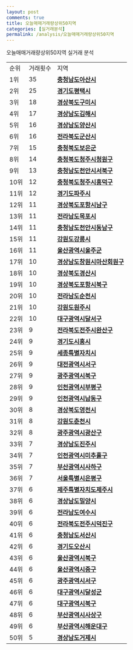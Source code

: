 ```yaml
---
layout: post
comments: true
title: 오늘매매거래량상위50지역
categories: [실거래분석]
permalink: /analysis/오늘매매거래량상위50지역
---
```


오늘매매거래량상위50지역 실거래 분석

<table>
  <tr>
    <td>순위</td>
    <td>거래횟수</td>
    <td>지역</td>
  </tr>

  <tr>
    <td>1위</td>
    <td>35</td>
    <td colspan="4" style="font-weight: bold;"><a href="/apt/충청남도아산시">충청남도아산시 </a></td>
  </tr>

  <tr>
    <td>2위</td>
    <td>25</td>
    <td colspan="4" style="font-weight: bold;"><a href="/apt/경기도평택시">경기도평택시 </a></td>
  </tr>

  <tr>
    <td>3위</td>
    <td>18</td>
    <td colspan="4" style="font-weight: bold;"><a href="/apt/경상북도구미시">경상북도구미시 </a></td>
  </tr>

  <tr>
    <td>4위</td>
    <td>17</td>
    <td colspan="4" style="font-weight: bold;"><a href="/apt/경상남도김해시">경상남도김해시 </a></td>
  </tr>

  <tr>
    <td>5위</td>
    <td>16</td>
    <td colspan="4" style="font-weight: bold;"><a href="/apt/경상남도양산시">경상남도양산시 </a></td>
  </tr>

  <tr>
    <td>6위</td>
    <td>16</td>
    <td colspan="4" style="font-weight: bold;"><a href="/apt/전라북도군산시">전라북도군산시 </a></td>
  </tr>

  <tr>
    <td>7위</td>
    <td>15</td>
    <td colspan="4" style="font-weight: bold;"><a href="/apt/충청북도보은군">충청북도보은군 </a></td>
  </tr>

  <tr>
    <td>8위</td>
    <td>14</td>
    <td colspan="4" style="font-weight: bold;"><a href="/apt/충청북도청주시청원구">충청북도청주시청원구 </a></td>
  </tr>

  <tr>
    <td>9위</td>
    <td>13</td>
    <td colspan="4" style="font-weight: bold;"><a href="/apt/충청남도천안시서북구">충청남도천안시서북구 </a></td>
  </tr>

  <tr>
    <td>10위</td>
    <td>12</td>
    <td colspan="4" style="font-weight: bold;"><a href="/apt/충청북도청주시흥덕구">충청북도청주시흥덕구 </a></td>
  </tr>

  <tr>
    <td>11위</td>
    <td>12</td>
    <td colspan="4" style="font-weight: bold;"><a href="/apt/경기도파주시">경기도파주시 </a></td>
  </tr>

  <tr>
    <td>12위</td>
    <td>11</td>
    <td colspan="4" style="font-weight: bold;"><a href="/apt/경상북도포항시남구">경상북도포항시남구 </a></td>
  </tr>

  <tr>
    <td>13위</td>
    <td>11</td>
    <td colspan="4" style="font-weight: bold;"><a href="/apt/전라남도목포시">전라남도목포시 </a></td>
  </tr>

  <tr>
    <td>14위</td>
    <td>11</td>
    <td colspan="4" style="font-weight: bold;"><a href="/apt/충청남도천안시동남구">충청남도천안시동남구 </a></td>
  </tr>

  <tr>
    <td>15위</td>
    <td>11</td>
    <td colspan="4" style="font-weight: bold;"><a href="/apt/강원도강릉시">강원도강릉시 </a></td>
  </tr>

  <tr>
    <td>16위</td>
    <td>11</td>
    <td colspan="4" style="font-weight: bold;"><a href="/apt/울산광역시울주군">울산광역시울주군 </a></td>
  </tr>

  <tr>
    <td>17위</td>
    <td>10</td>
    <td colspan="4" style="font-weight: bold;"><a href="/apt/경상남도창원시마산회원구">경상남도창원시마산회원구 </a></td>
  </tr>

  <tr>
    <td>18위</td>
    <td>10</td>
    <td colspan="4" style="font-weight: bold;"><a href="/apt/경상북도경산시">경상북도경산시 </a></td>
  </tr>

  <tr>
    <td>19위</td>
    <td>10</td>
    <td colspan="4" style="font-weight: bold;"><a href="/apt/경상북도포항시북구">경상북도포항시북구 </a></td>
  </tr>

  <tr>
    <td>20위</td>
    <td>10</td>
    <td colspan="4" style="font-weight: bold;"><a href="/apt/전라남도순천시">전라남도순천시 </a></td>
  </tr>

  <tr>
    <td>21위</td>
    <td>10</td>
    <td colspan="4" style="font-weight: bold;"><a href="/apt/강원도원주시">강원도원주시 </a></td>
  </tr>

  <tr>
    <td>22위</td>
    <td>10</td>
    <td colspan="4" style="font-weight: bold;"><a href="/apt/대구광역시달서구">대구광역시달서구 </a></td>
  </tr>

  <tr>
    <td>23위</td>
    <td>9</td>
    <td colspan="4" style="font-weight: bold;"><a href="/apt/전라북도전주시완산구">전라북도전주시완산구 </a></td>
  </tr>

  <tr>
    <td>24위</td>
    <td>9</td>
    <td colspan="4" style="font-weight: bold;"><a href="/apt/경기도시흥시">경기도시흥시 </a></td>
  </tr>

  <tr>
    <td>25위</td>
    <td>9</td>
    <td colspan="4" style="font-weight: bold;"><a href="/apt/세종특별자치시">세종특별자치시 </a></td>
  </tr>

  <tr>
    <td>26위</td>
    <td>9</td>
    <td colspan="4" style="font-weight: bold;"><a href="/apt/대전광역시서구">대전광역시서구 </a></td>
  </tr>

  <tr>
    <td>27위</td>
    <td>9</td>
    <td colspan="4" style="font-weight: bold;"><a href="/apt/광주광역시북구">광주광역시북구 </a></td>
  </tr>

  <tr>
    <td>28위</td>
    <td>9</td>
    <td colspan="4" style="font-weight: bold;"><a href="/apt/인천광역시부평구">인천광역시부평구 </a></td>
  </tr>

  <tr>
    <td>29위</td>
    <td>9</td>
    <td colspan="4" style="font-weight: bold;"><a href="/apt/인천광역시남동구">인천광역시남동구 </a></td>
  </tr>

  <tr>
    <td>30위</td>
    <td>8</td>
    <td colspan="4" style="font-weight: bold;"><a href="/apt/경상북도영천시">경상북도영천시 </a></td>
  </tr>

  <tr>
    <td>31위</td>
    <td>8</td>
    <td colspan="4" style="font-weight: bold;"><a href="/apt/강원도춘천시">강원도춘천시 </a></td>
  </tr>

  <tr>
    <td>32위</td>
    <td>8</td>
    <td colspan="4" style="font-weight: bold;"><a href="/apt/광주광역시광산구">광주광역시광산구 </a></td>
  </tr>

  <tr>
    <td>33위</td>
    <td>7</td>
    <td colspan="4" style="font-weight: bold;"><a href="/apt/경상남도진주시">경상남도진주시 </a></td>
  </tr>

  <tr>
    <td>34위</td>
    <td>7</td>
    <td colspan="4" style="font-weight: bold;"><a href="/apt/인천광역시미추홀구">인천광역시미추홀구 </a></td>
  </tr>

  <tr>
    <td>35위</td>
    <td>7</td>
    <td colspan="4" style="font-weight: bold;"><a href="/apt/부산광역시사하구">부산광역시사하구 </a></td>
  </tr>

  <tr>
    <td>36위</td>
    <td>7</td>
    <td colspan="4" style="font-weight: bold;"><a href="/apt/서울특별시은평구">서울특별시은평구 </a></td>
  </tr>

  <tr>
    <td>37위</td>
    <td>6</td>
    <td colspan="4" style="font-weight: bold;"><a href="/apt/제주특별자치도제주시">제주특별자치도제주시 </a></td>
  </tr>

  <tr>
    <td>38위</td>
    <td>6</td>
    <td colspan="4" style="font-weight: bold;"><a href="/apt/경상남도밀양시">경상남도밀양시 </a></td>
  </tr>

  <tr>
    <td>39위</td>
    <td>6</td>
    <td colspan="4" style="font-weight: bold;"><a href="/apt/전라남도여수시">전라남도여수시 </a></td>
  </tr>

  <tr>
    <td>40위</td>
    <td>6</td>
    <td colspan="4" style="font-weight: bold;"><a href="/apt/전라북도전주시덕진구">전라북도전주시덕진구 </a></td>
  </tr>

  <tr>
    <td>41위</td>
    <td>6</td>
    <td colspan="4" style="font-weight: bold;"><a href="/apt/충청남도서산시">충청남도서산시 </a></td>
  </tr>

  <tr>
    <td>42위</td>
    <td>6</td>
    <td colspan="4" style="font-weight: bold;"><a href="/apt/경기도오산시">경기도오산시 </a></td>
  </tr>

  <tr>
    <td>43위</td>
    <td>6</td>
    <td colspan="4" style="font-weight: bold;"><a href="/apt/울산광역시북구">울산광역시북구 </a></td>
  </tr>

  <tr>
    <td>44위</td>
    <td>6</td>
    <td colspan="4" style="font-weight: bold;"><a href="/apt/울산광역시중구">울산광역시중구 </a></td>
  </tr>

  <tr>
    <td>45위</td>
    <td>6</td>
    <td colspan="4" style="font-weight: bold;"><a href="/apt/광주광역시서구">광주광역시서구 </a></td>
  </tr>

  <tr>
    <td>46위</td>
    <td>6</td>
    <td colspan="4" style="font-weight: bold;"><a href="/apt/대구광역시달성군">대구광역시달성군 </a></td>
  </tr>

  <tr>
    <td>47위</td>
    <td>6</td>
    <td colspan="4" style="font-weight: bold;"><a href="/apt/대구광역시북구">대구광역시북구 </a></td>
  </tr>

  <tr>
    <td>48위</td>
    <td>6</td>
    <td colspan="4" style="font-weight: bold;"><a href="/apt/부산광역시사상구">부산광역시사상구 </a></td>
  </tr>

  <tr>
    <td>49위</td>
    <td>6</td>
    <td colspan="4" style="font-weight: bold;"><a href="/apt/부산광역시해운대구">부산광역시해운대구 </a></td>
  </tr>

  <tr>
    <td>50위</td>
    <td>5</td>
    <td colspan="4" style="font-weight: bold;"><a href="/apt/경상남도거제시">경상남도거제시 </a></td>
  </tr>

</table>
